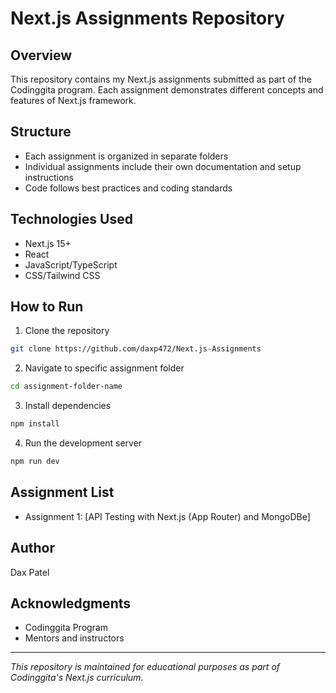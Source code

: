 # Next.js Assignments Repository

## Overview
This repository contains my Next.js assignments submitted as part of the Codinggita program. Each assignment demonstrates different concepts and features of Next.js framework.

## Structure
- Each assignment is organized in separate folders
- Individual assignments include their own documentation and setup instructions
- Code follows best practices and coding standards

## Technologies Used
- Next.js 15+
- React
- JavaScript/TypeScript
- CSS/Tailwind CSS

## How to Run
1. Clone the repository
```bash
git clone https://github.com/daxp472/Next.js-Assignments
```
2. Navigate to specific assignment folder
```bash
cd assignment-folder-name
```
3. Install dependencies
```bash
npm install
```
4. Run the development server
```bash
npm run dev
```

## Assignment List
- Assignment 1: [API Testing with Next.js (App Router) and MongoDBe]


## Author
Dax Patel

## Acknowledgments
- Codinggita Program
- Mentors and instructors

---
*This repository is maintained for educational purposes as part of Codinggita's Next.js curriculum.*